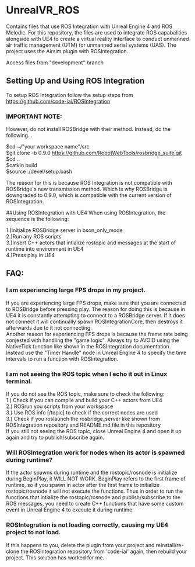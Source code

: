 # UnrealVR_ROS
Contains files that use ROS Integration with Unreal Engine 4 and ROS Melodic. For this repository, the files are used to integrate ROS capabalities alongside with UE4 to create a virtual reality interface to conduct unmanned air traffic management (UTM) for unmanned aerial systems (UAS). The project uses the Airsim plugin with ROSIntegration.<br/>

Access files from "development" branch

## Setting Up and Using ROS Integration
To setup ROS Integration follow the setup steps from https://github.com/code-iai/ROSIntegration

### IMPORTANT NOTE:
However, do not install ROSBridge with their method. Instead, do the following...<br/>

$cd ~/"your workspace name"/src<br/>
$git clone -b 0.9.0 https://github.com/RobotWebTools/rosbridge_suite.git<br/>
$cd ..<br/>
$catkin build<br/>
$source ./devel/setup.bash<br/>

The reason for this is because ROS Integration is not compatible with ROSBridge's new transmission method. Which is why ROSBridge is downgraded to 0.9.0, which is compatible with the current version of ROSIntegration.

##Using ROSIntegration with UE4
When using ROSIntegration, the sequence is the following:

1.)Initialize ROSBridge server in bson_only_mode<br/>
2.)Run any ROS scripts<br/>
3.)Insert C++ actors that intialize rostopic and messages at the start of runtime into environment in UE4<br/>
4.)Press play in UE4<br/>

## FAQ:
### I am experiencing large FPS drops in my project.
If you are experiencing large FPS drops, make sure that you are connected to ROSBridge before pressing play. The reason for doing this is because in UE4 it is constantly attempting to connect to a ROSBridge server. If it does not connect it will continually spawn ROSIntegrationCore, then destroys it afterwards due to it not connecting.<br/>
Another reason for experiencing FPS drops is because the frame rate being conjested with handling the "game logic". Always try to AVOID using the NativeTick function like shown in the ROSIntegration documentation. Instead use the "Timer Handle" node in Unreal Engine 4 to specify the time intervals to run a function with ROSIntegration.
### I am not seeing the ROS topic when I echo it out in Linux terminal.
If you do not see the ROS topic, make sure to check the following:<br/>
1.) Check if you can compile and build your C++ actors from UE4<br/>
2.) ROSrun you scripts from your workspace<br/>
3.) Use ROS info [/topic] to check if the correct nodes are used<br/>
3.) Check if you roslaunch the rosbridge_server like shown from ROSIntegration repository and README.md file in this repository<br/>
If you still not seeing the ROS topic, close Unreal Engine 4 and open it up again and try to publish/subscribe again.
### Will ROSIntegration work for nodes when its actor is spawned during runtime?
If the actor spawns during runtime and the rostopic/rosnode is initialize during BeginPlay, it WILL NOT WORK. BeginPlay refers to the first frame of runtime, so if you spawn in actor after the first frame to initialize rostopic/rosnode it will not execute the functions. Thus in order to run the functions that intialize the rostopic/rosnode and publish/subscribe to the ROS messages, you need to create C++ functions that have some custom event in Unreal Engine 4 to execute it during runtime.
### ROSIntegration is not loading correctly, causing my UE4 project to not load.
If this happens to you, delete the plugin from your project and reinstall/re-clone the ROSIntegration repository from 'code-iai' again, then rebuild your project. This solution has worked for me.
